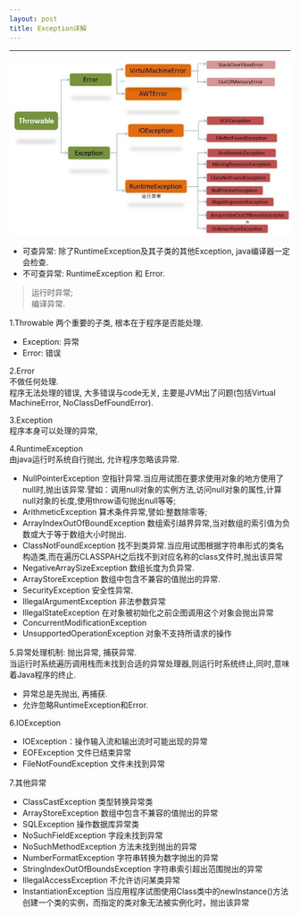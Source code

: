 ```yaml
---
layout: post
title: Exception详解
---
```

***

![Exception 继承](https://raw.githubusercontent.com/nanhuirong/nanhuirong.github.io/master/_posts/Exception.jpg)

+ 可查异常: 除了RuntimeException及其子类的其他Exception, java编译器一定会检查.
+ 不可查异常: RuntimeException 和 Error.<br>
>运行时异常;<br>
>编译异常.<br>


1.Throwable 两个重要的子类, 根本在于程序是否能处理.
+ Exception: 异常
+ Error: 错误

2.Error<br>
不做任何处理.<br>
程序无法处理的错误, 大多错误与code无关, 主要是JVM出了问题(包括Virtual MachineError, NoClassDefFoundError).

3.Exception<br>
程序本身可以处理的异常,

4.RuntimeException<br>
由java运行时系统自行抛出, 允许程序忽略该异常.
+ NullPointerException 空指针异常.当应用试图在要求使用对象的地方使用了null时,抛出该异常.譬如：调用null对象的实例方法,访问null对象的属性,计算null对象的长度,使用throw语句抛出null等等;
+ ArithmeticException 算术条件异常,譬如:整数除零等;
+ ArrayIndexOutOfBoundException 数组索引越界异常,当对数组的索引值为负数或大于等于数组大小时抛出.
+ ClassNotFoundException 找不到类异常.当应用试图根据字符串形式的类名构造类,而在遍历CLASSPAH之后找不到对应名称的class文件时,抛出该异常
+ NegativeArraySizeException 数组长度为负异常.
+ ArrayStoreException 数组中包含不兼容的值抛出的异常.
+ SecurityException 安全性异常.
+ IllegalArgumentException 非法参数异常
+ IllegalStateException 在对象被初始化之前企图调用这个对象会抛出异常
+ ConcurrentModificationException
+ UnsupportedOperationException 对象不支持所请求的操作

5.异常处理机制: 抛出异常, 捕获异常.<br>
当运行时系统遍历调用栈而未找到合适的异常处理器,则运行时系统终止,同时,意味着Java程序的终止.<br>
+ 异常总是先抛出, 再捕获.
+ 允许忽略RuntimeException和Error.

6.IOException
+ IOException：操作输入流和输出流时可能出现的异常
+ EOFException   文件已结束异常
+ FileNotFoundException   文件未找到异常

7.其他异常
+ ClassCastException    类型转换异常类
+ ArrayStoreException  数组中包含不兼容的值抛出的异常
+ SQLException   操作数据库异常类
+ NoSuchFieldException   字段未找到异常
+ NoSuchMethodException   方法未找到抛出的异常
+ NumberFormatException    字符串转换为数字抛出的异常
+ StringIndexOutOfBoundsException 字符串索引超出范围抛出的异常
+ IllegalAccessException  不允许访问某类异常
+ InstantiationException  当应用程序试图使用Class类中的newInstance()方法创建一个类的实例，而指定的类对象无法被实例化时，抛出该异常

